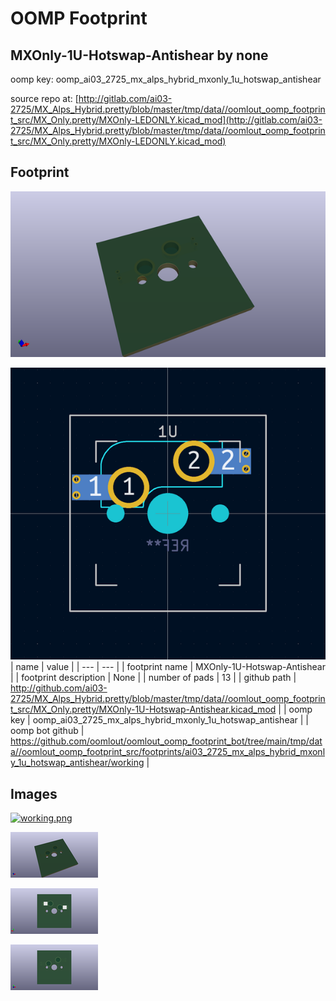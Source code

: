# OOMP Footprint  
## MXOnly-1U-Hotswap-Antishear  by none  
  
oomp key: oomp_ai03_2725_mx_alps_hybrid_mxonly_1u_hotswap_antishear  
  
source repo at: [http://gitlab.com/ai03-2725/MX_Alps_Hybrid.pretty/blob/master/tmp/data//oomlout_oomp_footprint_src/MX_Only.pretty/MXOnly-LEDONLY.kicad_mod](http://gitlab.com/ai03-2725/MX_Alps_Hybrid.pretty/blob/master/tmp/data//oomlout_oomp_footprint_src/MX_Only.pretty/MXOnly-LEDONLY.kicad_mod)  
## Footprint  
  
[![working_kicad_pcb_3d.png](working_kicad_pcb_3d_600.png)](working_kicad_pcb_3d.png)  
  
[![working.png](working_600.png)](working.png)  
| name | value | 
| --- | --- | 
| footprint name | MXOnly-1U-Hotswap-Antishear | 
| footprint description | None | 
| number of pads | 13 | 
| github path | http://github.com/ai03-2725/MX_Alps_Hybrid.pretty/blob/master/tmp/data//oomlout_oomp_footprint_src/MX_Only.pretty/MXOnly-1U-Hotswap-Antishear.kicad_mod | 
| oomp key | oomp_ai03_2725_mx_alps_hybrid_mxonly_1u_hotswap_antishear | 
| oomp bot github | https://github.com/oomlout/oomlout_oomp_footprint_bot/tree/main/tmp/data//oomlout_oomp_footprint_src/footprints/ai03_2725_mx_alps_hybrid_mxonly_1u_hotswap_antishear/working | 
## Images  
  
[![working.png](working_140.png)](working.png)  
  
[![working_kicad_pcb_3d.png](working_kicad_pcb_3d_140.png)](working_kicad_pcb_3d.png)  
  
[![working_kicad_pcb_3d_back.png](working_kicad_pcb_3d_back_140.png)](working_kicad_pcb_3d_back.png)  
  
[![working_kicad_pcb_3d_front.png](working_kicad_pcb_3d_front_140.png)](working_kicad_pcb_3d_front.png)  
